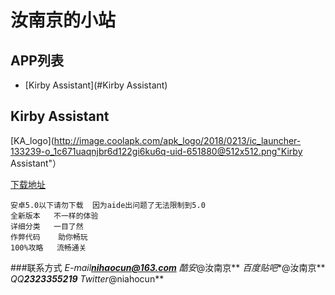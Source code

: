 汝南京的小站
========================

## APP列表
* [Kirby Assistant](#Kirby Assistant)

## Kirby Assistant
[KA_logo](http://image.coolapk.com/apk_logo/2018/0213/ic_launcher-133239-o_1c671uaqnjbr6d122gi6ku6q-uid-651880@512x512.png"Kirby Assistant"）

[下载地址](https://www.coolapk.com/game/com.kirby.runanjing)
```
安卓5.0以下请勿下载  因为aide出问题了无法限制到5.0  
全新版本   不一样的体验  
详细分类   一目了然  
作弊代码    助你畅玩  
100%攻略   流畅通关  
```


###联系方式
*E-mail**nihaocun@163.com**
*酷安**@汝南京**
*百度贴吧**@汝南京**
*QQ**2323355219**
*Twitter**@niahocun**

